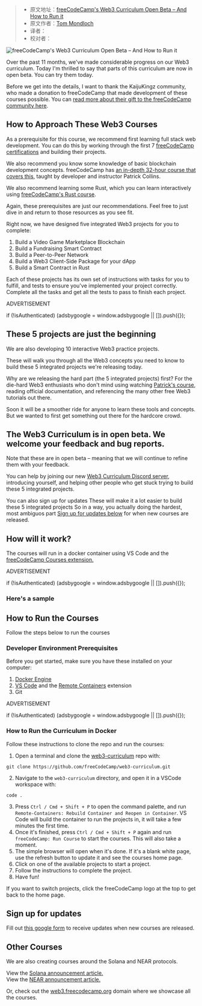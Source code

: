 > -  原文地址：[freeCodeCamp's Web3 Curriculum Open Beta – And How to Run it](https://www.freecodecamp.org/news/web3-curriculum-open-beta/)
> -  原文作者：[Tom Mondloch](https://www.freecodecamp.org/news/author/tom-m/)
> -  译者：
> -  校对者：

![freeCodeCamp's Web3 Curriculum Open Beta – And How to Run it](https://www.freecodecamp.org/news/content/images/size/w2000/2022/09/thomas-habr-wprOCzLIEYI-unsplash.jpg)

Over the past 11 months, we've made considerable progress on our Web3 curriculum. Today I'm thrilled to say that parts of this curriculum are now in open beta. You can try them today.

Before we get into the details, I want to thank the KaijuKingz community, who made a donation to freeCodeCamp that made development of these courses possible. You can [read more about their gift to the freeCodeCamp community here](https://www.freecodecamp.org/news/carbon-neutral-web3-curriculum-plans/).

## How to Approach These Web3 Courses

As a prerequisite for this course, we recommend first learning full stack web development. You can do this by working through the first 7 [freeCodeCamp certifications](https://www.freecodecamp.org/learn/) and building their projects.

We also recommend you know some knowledge of basic blockchain development concepts. freeCodeCamp has [an in-depth 32-hour course that covers this](https://www.freecodecamp.org/news/learn-blockchain-solidity-full-stack-javascript-development/), taught by developer and instructor Patrick Collins.

We also recommend learning some Rust, which you can learn interactively using [freeCodeCamp's Rust course](https://www.freecodecamp.org/news/rust-in-replit/).

Again, these prerequisites are just our recommendations. Feel free to just dive in and return to those resources as you see fit.

Right now, we have designed five integrated Web3 projects for you to complete:

1.  Build a Video Game Marketplace Blockchain
2.  Build a Fundraising Smart Contract
3.  Build a Peer-to-Peer Network
4.  Build a Web3 Client-Side Package for your dApp
5.  Build a Smart Contract in Rust

Each of these projects has its own set of instructions with tasks for you to fulfill, and tests to ensure you've implemented your project correctly. Complete all the tasks and get all the tests to pass to finish each project.

ADVERTISEMENT

if (!isAuthenticated) (adsbygoogle = window.adsbygoogle || \[\]).push({});

## These 5 projects are just the beginning

We are also developing 10 interactive Web3 practice projects.

These will walk you through all the Web3 concepts you need to know to build these 5 integrated projects we're releasing today.

Why are we releasing the hard part (the 5 integrated projects) first? For the die-hard Web3 enthusiasts who don't mind using watching [Patrick's course](https://www.freecodecamp.org/news/learn-blockchain-solidity-full-stack-javascript-development/), reading official documentation, and referencing the many other free Web3 tutorials out there.

Soon it will be a smoother ride for anyone to learn these tools and concepts. But we wanted to first get something out there for the hardcore crowd.

## The Web3 Curriculum is in open beta. We welcome your feedback and bug reports.

Note that these are in open beta – meaning that we will continue to refine them with your feedback.

You can help by joining our new [Web3 Curriculum Discord server](https://discord.gg/9KngwWzvd4), introducing yourself, and helping other people who get stuck trying to build these 5 integrated projects.

You can also sign up for updates These will make it a lot easier to build these 5 integrated projects So in a way, you actually doing the hardest, most ambiguos part [Sign up for updates below](#sign-up) for when new courses are released.

## How will it work?

The courses will run in a docker container using VS Code and the [freeCodeCamp Courses extension.](https://marketplace.visualstudio.com/items?itemName=freeCodeCamp.freecodecamp-courses)

ADVERTISEMENT

if (!isAuthenticated) (adsbygoogle = window.adsbygoogle || \[\]).push({});

### Here's a sample

## How to Run the Courses

Follow the steps below to run the courses

### Developer Environment Prerequisites

Before you get started, make sure you have these installed on your computer:

1.  [Docker Engine](https://docs.docker.com/engine/)
2.  [VS Code](https://code.visualstudio.com/download) and the [Remote Containers](https://marketplace.visualstudio.com/items?itemName=ms-vscode-remote.remote-containers) extension
3.  Git

ADVERTISEMENT

if (!isAuthenticated) (adsbygoogle = window.adsbygoogle || \[\]).push({});

### How to Run the Curriculum in Docker

Follow these instructions to clone the repo and run the courses:

1.  Open a terminal and clone the [web3-curriculum](https://github.com/freeCodeCamp/web3-curriculum) repo with:

```console
git clone https://github.com/freeCodeCamp/web3-curriculum.git
```

2.  Navigate to the `web3-curriculum` directory, and open it in a VSCode workspace with:

```console
code .
```

3.  Press `Ctrl / Cmd + Shift + P` to open the command palette, and run `Remote-Containers: Rebuild Container and Reopen in Container`. VS Code will build the container to run the projects in, it will take a few minutes the first time.
4.  Once it's finished, press `Ctrl / Cmd + Shift + P` again and run `freeCodeCamp: Run Course` to start the courses. This will also take a moment.
5.  The simple browser will open when it's done. If it's a blank white page, use the refresh button to update it and see the courses home page.
6.  Click on one of the available projects to start a project.
7.  Follow the instructions to complete the project.
8.  Have fun!

If you want to switch projects, click the freeCodeCamp logo at the top to get back to the home page.

## Sign up for updates

Fill out [this google form](https://docs.google.com/forms/d/e/1FAIpQLSdaKRd34e36eGVA7ne1g1x3kLPjTbLF0YoNqLWH6L7P2AmpxA/viewform?usp=sf_link) to receive updates when new courses are released.

## Other Courses

We are also creating courses around the Solana and NEAR protocols.

View the [Solana announcement article.](https://www.freecodecamp.org/news/solana-curriculum/)  
View the [NEAR announcement article.](https://www.freecodecamp.org/news/near-curriculum/)

Or, check out the [web3.freecodecamp.org](https://web3.freecodecamp.org/) domain where we showcase all the courses.